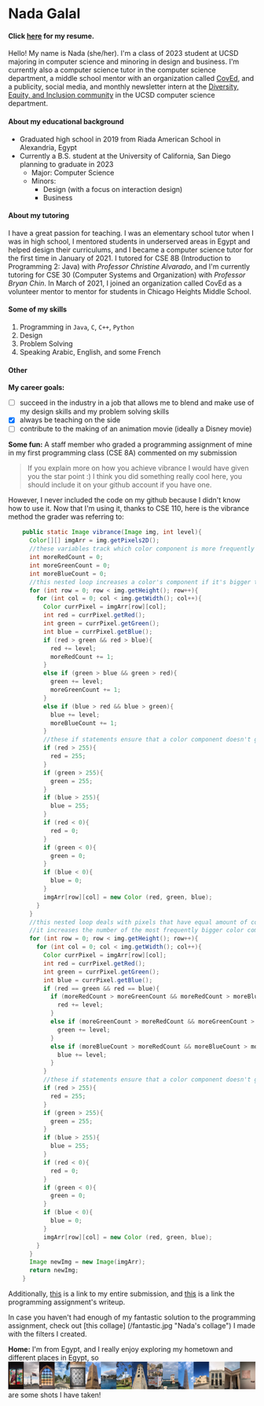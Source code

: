 # Nada Galal
#### Click [here](https://drive.google.com/file/d/1tbphR8kmyYPuSg8CLP7bACFbI2jLU9XA/view?usp=sharing "Nada's resume") for my resume.

Hello! My name is Nada (she/her). I'm a class of 2023 student at UCSD majoring in computer science and minoring in design and business. I'm currently also a computer science tutor in the computer science department, a middle school mentor with an organization called [CovEd](coved.org "CovEd website"), and a publicity, social media, and monthly newsletter intern at the [Diversity, Equity, and Inclusion community](https://cse.ucsd.edu/diversity_equity_inclusion "DEI community website") in the UCSD computer science department.

#### About my educational background
* Graduated high school in 2019 from Riada American School in Alexandria, Egypt
* Currently a B.S. student at the University of California, San Diego planning to graduate in 2023
  * Major: Computer Science
  * Minors:
    * Design (with a focus on interaction design)
    * Business


#### About my tutoring
I have a great passion for teaching. I was an elementary school tutor when I was in high school, I mentored students in underserved areas in Egypt and helped design their curriculums, and I became a computer science tutor for the first time in January of 2021. I tutored for CSE 8B (Introduction to Programming 2: Java) with _Professor Christine Alvarado_, and I'm currently tutoring for CSE 30 (Computer Systems and Organization) with _Professor Bryan Chin_. In March of 2021, I joined an organization called CovEd as a volunteer mentor to mentor for students in Chicago Heights Middle School.

#### Some of my skills
1. Programming in `Java`, `C`, `C++`, `Python`
2. Design
3. Problem Solving
4. Speaking Arabic, English, and some French

#### Other
__My career goals:__
* [ ] succeed in the industry in a job that allows me to blend and make use of my design skills and my problem solving skills
* [x] always be teaching on the side
* [ ] contribute to the making of an animation movie (ideally a Disney movie)

**Some fun:**
A staff member who graded a programming assignment of mine in my first programming class (CSE 8A) commented on my submission
> If you explain more on how you achieve vibrance I would have given you the star point :) I think you did something really cool here, you should include it on your github account if you have one.

However, I never included the code on my github because I didn't know how to use it. Now that I'm using it, thanks to CSE 110, here is the vibrance method the grader was referring to:
```Java
    public static Image vibrance(Image img, int level){
      Color[][] imgArr = img.getPixels2D();
      //these variables track which color component is more frequently bigger in the array of colors
      int moreRedCount = 0;
      int moreGreenCount = 0;
      int moreBlueCount = 0;
      //this nested loop increases a color's component if it's bigger than the other 2 components in every pixel
      for (int row = 0; row < img.getHeight(); row++){
        for (int col = 0; col < img.getWidth(); col++){
          Color currPixel = imgArr[row][col];
          int red = currPixel.getRed();
          int green = currPixel.getGreen();
          int blue = currPixel.getBlue();
          if (red > green && red > blue){
            red += level;
            moreRedCount += 1;
          }
          else if (green > blue && green > red){
            green += level;
            moreGreenCount += 1;
          }
          else if (blue > red && blue > green){
            blue += level;
            moreBlueCount += 1;
          }
          //these if statements ensure that a color component doesn't go out of bound
          if (red > 255){
            red = 255;
          }
          if (green > 255){
            green = 255;
          }
          if (blue > 255){
            blue = 255;
          }
          if (red < 0){
            red = 0;
          }
          if (green < 0){
            green = 0;
          }
          if (blue < 0){
            blue = 0;
          }
          imgArr[row][col] = new Color (red, green, blue);
        }
      }
      //this nested loop deals with pixels that have equal amount of color in every component
      //it increases the number of the most frequently bigger color component in white/gray/black pixels
      for (int row = 0; row < img.getHeight(); row++){
        for (int col = 0; col < img.getWidth(); col++){
          Color currPixel = imgArr[row][col];
          int red = currPixel.getRed();
          int green = currPixel.getGreen();
          int blue = currPixel.getBlue();
          if (red == green && red == blue){
            if (moreRedCount > moreGreenCount && moreRedCount > moreBlueCount){
              red += level;
            }
            else if (moreGreenCount > moreRedCount && moreGreenCount > moreBlueCount){
              green += level;
            }
            else if (moreBlueCount > moreRedCount && moreBlueCount > moreGreenCount){
              blue += level;
            }
          }
          //these if statements ensure that a color component doesn't go out of bound
          if (red > 255){
            red = 255;
          }
          if (green > 255){
            green = 255;
          }
          if (blue > 255){
            blue = 255;
          }
          if (red < 0){
            red = 0;
          }
          if (green < 0){
            green = 0;
          }
          if (blue < 0){
            blue = 0;
          }
          imgArr[row][col] = new Color (red, green, blue);
        }
      }
      Image newImg = new Image(imgArr);
      return newImg;
    }
```
Additionally, [this]( "submission") is a link to my entire submission, and [this](https://www.google.com/url?q=https://drive.google.com/open?id%3D1oP2t_aYbAYIl2k-xlZwsUkywcfBjFfg9nJETNeFUV1o&sa=D&source=editors&ust=1617553838112000&usg=AFQjCNE9IXNU88hMVBn8f-tf8OGvTp8jLQ "writeup") is a link the programming assignment's writeup.

In case you haven't had enough of my fantastic solution to the programming assignment, check out [this collage] (/fantastic.jpg "Nada's collage") I made with the filters I created.

__Home:__
I'm from Egypt, and I really enjoy exploring my hometown and different places in Egypt, so ![here](egy.png "the shots") are some shots I have taken!






